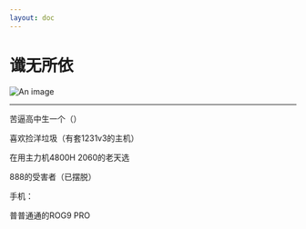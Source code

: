 ```yaml
---
layout: doc
---
```

# 谶无所依
![An image](http://q1.qlogo.cn/g?b=qq&nk=78195830&s=160)
_________________
苦逼高中生一个（）

喜欢捡洋垃圾（有套1231v3的主机）

在用主力机4800H 2060的老天选

888的受害者（已摆脱）

手机：

普普通通的ROG9 PRO
